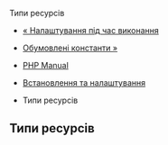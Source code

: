 Типи ресурсів

-   [« Налаштування під час виконання](fann.configuration.html)
    
-   [Обумовлені константи »](fann.constants.html)
    
-   [PHP Manual](index.html)
    
-   [Встановлення та налаштування](fann.setup.html)
    
-   Типи ресурсів
    

## Типи ресурсів